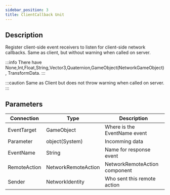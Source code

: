 ```yaml
---
sidebar_position: 3
title: ClientCallback Unit
---
```


## Description

Register client-side event receivers to listen for client-side network callbacks.
Same as client, but without warning when called on server.

:::info
There have None,Int,Float,String,Vector3,Quaternion,GameObject(NetworkGameObject),
TransformData.
:::

:::caution
Same as Client but does not throw warning when called on server.
:::

## Parameters

| Connection   | Type                | Description                   |
| ------------ | ------------------- | ----------------------------- |
| EventTarget  | GameObject          | Where is the EventName event  |
| Parameter    | object(System)      | Incomming data                |
| EventName    | String              | Name for response event       |
| RemoteAction | NetworkRemoteAction | NetworkRemoteAction component |
| Sender       | NetworkIdentity     | Who sent this remote action   |

